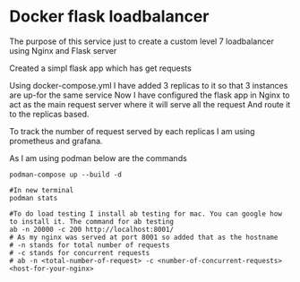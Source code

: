 # Docker flask loadbalancer

The purpose of this service just to create a custom level 7 loadbalancer using Nginx and Flask server

Created a simpl flask app which has get requests

Using docker-compose.yml I have added 3 replicas to it so that 3 instances are up-for the same service
Now I have configured the flask app in Nginx to act as the main request server where it will serve all the request
And route it to the replicas based.

To track the number of request served by each replicas I am using prometheus and grafana.

As I am using podman below are the commands
```shell
podman-compose up --build -d

#In new terminal
podman stats

#To do load testing I install ab testing for mac. You can google how to install it. The command for ab testing
ab -n 20000 -c 200 http://localhost:8001/
# As my nginx was served at port 8001 so added that as the hostname
# -n stands for total number of requests
# -c stands for concurrent requests
# ab -n <total-number-of-request> -c <number-of-concurrent-requests> <host-for-your-nginx>
```